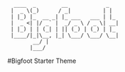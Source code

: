       ____  _        __            _     
     |  _ \(_)      / _|          | |    
     | |_) |_  __ _| |_ ___   ___ | |_   
     |  _ <| |/ _` |  _/ _ \ / _ \| __|  
     | |_) | | (_| | || (_) | (_) | |_   
     |____/|_|\__, |_| \___/ \___/ \__|  
            __/ |                     
           |___/                      

#Bigfoot Starter Theme
